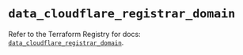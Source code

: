 # `data_cloudflare_registrar_domain`

Refer to the Terraform Registry for docs: [`data_cloudflare_registrar_domain`](https://registry.terraform.io/providers/cloudflare/cloudflare/5.7.0/docs/data-sources/registrar_domain).
